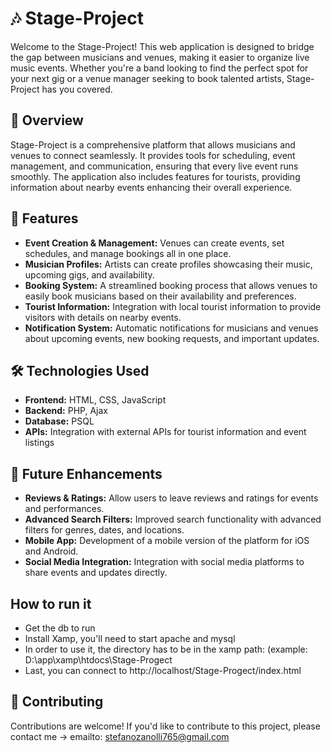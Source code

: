 
# 🎶 Stage-Project

Welcome to the Stage-Project! This web application is designed to bridge the gap between musicians and venues, making it easier to organize live music events. Whether you're a band looking to find the perfect spot for your next gig or a venue manager seeking to book talented artists, Stage-Project has you covered.

## 📖 Overview

Stage-Project is a comprehensive platform that allows musicians and venues to connect seamlessly. It provides tools for scheduling, event management, and communication, ensuring that every live event runs smoothly. The application also includes features for tourists, providing information about nearby events enhancing their overall experience.

## 🚀 Features

- **Event Creation & Management:** Venues can create events, set schedules, and manage bookings all in one place.
- **Musician Profiles:** Artists can create profiles showcasing their music, upcoming gigs, and availability.
- **Booking System:** A streamlined booking process that allows venues to easily book musicians based on their availability and preferences.
- **Tourist Information:** Integration with local tourist information to provide visitors with details on nearby events.
- **Notification System:** Automatic notifications for musicians and venues about upcoming events, new booking requests, and important updates.
  

## 🛠️ Technologies Used

- **Frontend:** HTML, CSS, JavaScript
- **Backend:** PHP, Ajax
- **Database:** PSQL
- **APIs:** Integration with external APIs for tourist information and event listings

## 🎯 Future Enhancements

- **Reviews & Ratings:** Allow users to leave reviews and ratings for events and performances.
- **Advanced Search Filters:** Improved search functionality with advanced filters for genres, dates, and locations.
- **Mobile App:** Development of a mobile version of the platform for iOS and Android.
- **Social Media Integration:** Integration with social media platforms to share events and updates directly.


## How to run it

- Get the db to run
- Install Xamp, you'll need to start apache and mysql
- In order to use it, the directory has to be in the xamp path: (example: D:\app\xamp\htdocs\Stage-Progect
- Last, you can connect to http://localhost/Stage-Progect/index.html






## 🤝 Contributing

Contributions are welcome! If you'd like to contribute to this project, please contact me -> emailto: stefanozanolli765@gmail.com

